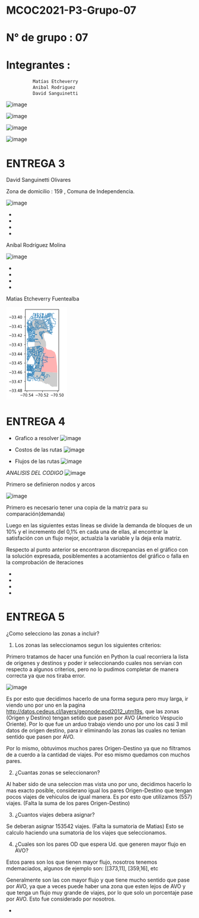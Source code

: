 # MCOC2021-P3-Grupo-07

# N° de grupo : 07
# Integrantes :
              Matías Etcheverry
              Anibal Rodriguez
              David Sanguinetti
![image](https://user-images.githubusercontent.com/88542346/141038925-586ff449-bac2-474f-b57e-490e9910265e.png)

![image](https://user-images.githubusercontent.com/88542346/141038974-c6a896e6-15bd-4696-800a-ae95300de894.png)

![image](https://user-images.githubusercontent.com/88542346/141039013-793f12a1-6b26-4c6c-b5ba-58730ef3d766.png)

![image](https://user-images.githubusercontent.com/88542346/141039031-c2d040a6-80a0-4a4b-a12d-2b925c36602d.png)

# ENTREGA 3

  David Sanguinetti Olivares
  
  Zona de domicilio : 159 , Comuna de Independencia.
  
![image](https://user-images.githubusercontent.com/88542346/141600501-545ab65f-529f-4cf9-9742-b0d55b9a3af4.png)

-
-
-
-
Aníbal Rodríguez Molina

![image](https://user-images.githubusercontent.com/88512479/141602007-7d9e6edd-19ec-49ca-8057-d0819896cd71.png)

-
-
-
-
Matias Etcheverry Fuentealba

![image](https://github.com/meetcheverry/MCOC2021-P3-Grupo-07/blob/main/Figure%202021-11-12%20231824.png)


# ENTREGA 4

* Grafico a resolver
 ![image](https://user-images.githubusercontent.com/88542346/142120109-e9c92e95-425d-4dcf-bb05-5c65391e9dd6.png)

* Costos de las rutas
![image](https://user-images.githubusercontent.com/88542346/142120538-e24605b7-7a55-4fc9-a128-c87a9c5a68b1.png)

* Flujos de las rutas
![image](https://user-images.githubusercontent.com/88542346/142121087-9d498b38-b31d-4616-a32d-8365d0512003.png)

 *ANALISIS DEL CODIGO*
 ![image](https://user-images.githubusercontent.com/88542346/142121962-7d777d7a-cc0d-482a-94cc-f9b6b1f5e85c.png)
 
  Primero se definieron nodos y arcos
  
  ![image](https://user-images.githubusercontent.com/88542346/142122798-da6fa2bd-e490-439a-86c9-196995147229.png)
  
  Primero es necesario tener una copia de la matriz para su comparación(demanda)
  
  Luego en las siguientes  estas lineas se divide la demanda de bloques de un 10% y el incremento del 0,1% en cada una de ellas, al encontrar la satisfación con un flujo mejor, actualzia la variable y la deja enla matriz.
  
  Respecto al punto anterior se encontraron discrepancias en el gráfico con la solución expresada, posiblementes a acotamientos del gráfico o falla en la comprobación de iteraciones





-
-
-
-


# ENTREGA 5


¿Como selecciono las zonas a incluir?


1) Los zonas las seleccionamos segun los siguientes criterios:

Primero tratamos de hacer una función en Python la cual recorriera la lista de origenes y destinos y poder ir seleccionando cuales nos servian con respecto a algunos criterios, pero no lo pudimos completar de manera correcta ya que nos tiraba error.

![image](https://user-images.githubusercontent.com/88512479/142702450-c557bf4e-cdf0-46fc-8281-f2eb55619f5b.png)


Es por esto que decidimos hacerlo de una forma segura pero muy larga, ir viendo uno por uno en la pagina http://datos.cedeus.cl/layers/geonode:eod2012_utm19s, que las zonas (Origen y Destino) tengan setido que pasen por AVO (Americo Vespucio Oriente). Por lo que fue un arduo trabajo viendo uno por uno los casi 3 mil datos de origen destino, para ir eliminando las zonas las cuales no tenian sentido que pasen por AVO. 

Por lo mismo, obtuvimos muchos pares Origen-Destino ya que no filtramos de a cuerdo a la cantidad de viajes. Por eso mismo quedamos con muchos pares. 


2) ¿Cuantas zonas se seleccionaron?

Al haber sido de una seleccion mas vista uno por uno, decidimos hacerlo lo mas exacto posible, considerano igual los pares Origen-Destino que tengan pocos viajes de vehiculos de igual manera. Es por esto que utilizamos (557) viajes. (Falta la suma de los pares Origen-Destino)




3) ¿Cuantos viajes debera asignar?

Se deberan asignar 153542 viajes. (Falta la sumatoria de Matias)
Esto se calculo haciendo una sumatoria de los viajes que seleccionamos. 



4) ¿Cuales son los pares OD que espera Ud. que generen mayor flujo en AVO?

Estos pares son los que tienen mayor flujo, nosotros tenemos mdemaciados, algunos de ejemplo son: [[373,11], [359,16], etc

Generalmente son las con mayor flujo y que tiene mucho sentido que pase por AVO, ya que a veces puede haber una zona que esten lejos de AVO y que tenga un flujo muy grande de viajes, por lo que solo un porcentaje pase por AVO. Esto fue considerado por nosotros. 




- 
